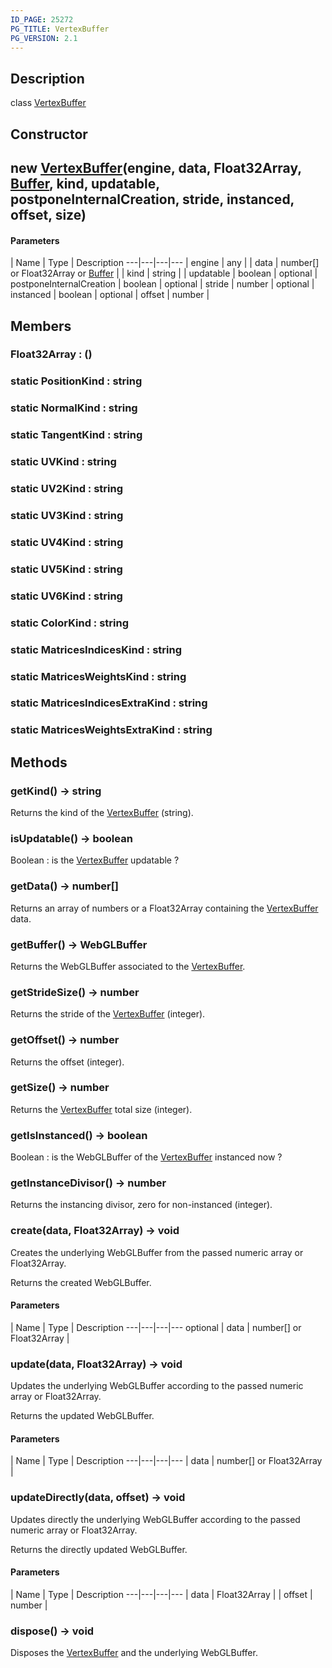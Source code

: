 ```yaml
---
ID_PAGE: 25272
PG_TITLE: VertexBuffer
PG_VERSION: 2.1
---
```

## Description

class [VertexBuffer](/classes/3.1/VertexBuffer)



## Constructor

## new [VertexBuffer](/classes/3.1/VertexBuffer)(engine, data, Float32Array, [Buffer](/classes/3.1/Buffer), kind, updatable, postponeInternalCreation, stride, instanced, offset, size)



#### Parameters
 | Name | Type | Description
---|---|---|---
 | engine | any | 
 | data | number[] or Float32Array or [Buffer](/classes/3.1/Buffer) | 
 | kind | string | 
 | updatable | boolean | 
optional | postponeInternalCreation | boolean | 
optional | stride | number | 
optional | instanced | boolean | 
optional | offset | number | 
## Members

### Float32Array : ()


### static PositionKind : string


### static NormalKind : string


### static TangentKind : string


### static UVKind : string


### static UV2Kind : string


### static UV3Kind : string


### static UV4Kind : string


### static UV5Kind : string


### static UV6Kind : string


### static ColorKind : string


### static MatricesIndicesKind : string


### static MatricesWeightsKind : string


### static MatricesIndicesExtraKind : string


### static MatricesWeightsExtraKind : string


## Methods

### getKind() &rarr; string

Returns the kind of the [VertexBuffer](/classes/3.1/VertexBuffer) (string).
### isUpdatable() &rarr; boolean

Boolean : is the [VertexBuffer](/classes/3.1/VertexBuffer) updatable ?
### getData() &rarr; number[]

Returns an array of numbers or a Float32Array containing the [VertexBuffer](/classes/3.1/VertexBuffer) data.
### getBuffer() &rarr; WebGLBuffer

Returns the WebGLBuffer associated to the [VertexBuffer](/classes/3.1/VertexBuffer).
### getStrideSize() &rarr; number

Returns the stride of the [VertexBuffer](/classes/3.1/VertexBuffer) (integer).
### getOffset() &rarr; number

Returns the offset (integer).
### getSize() &rarr; number

Returns the [VertexBuffer](/classes/3.1/VertexBuffer) total size (integer).
### getIsInstanced() &rarr; boolean

Boolean : is the WebGLBuffer of the [VertexBuffer](/classes/3.1/VertexBuffer) instanced now ?
### getInstanceDivisor() &rarr; number

Returns the instancing divisor, zero for non-instanced (integer).
### create(data, Float32Array) &rarr; void

Creates the underlying WebGLBuffer from the passed numeric array or Float32Array.

Returns the created WebGLBuffer.

#### Parameters
 | Name | Type | Description
---|---|---|---
optional | data | number[] or Float32Array | 
### update(data, Float32Array) &rarr; void

Updates the underlying WebGLBuffer according to the passed numeric array or Float32Array.

Returns the updated WebGLBuffer.

#### Parameters
 | Name | Type | Description
---|---|---|---
 | data | number[] or Float32Array | 
### updateDirectly(data, offset) &rarr; void

Updates directly the underlying WebGLBuffer according to the passed numeric array or Float32Array.

Returns the directly updated WebGLBuffer.

#### Parameters
 | Name | Type | Description
---|---|---|---
 | data | Float32Array | 
 | offset | number | 
### dispose() &rarr; void

Disposes the [VertexBuffer](/classes/3.1/VertexBuffer) and the underlying WebGLBuffer.
